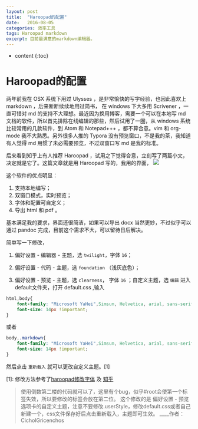 ```yaml
---
layout: post
title:  "Haroopad的配置"
date:   2016-08-05 
categories: 效率工具
tags: Haroopad markdown
excerpt: 目前最满意的markdown编辑器。
---
```


* content
{:toc}

# Haroopad的配置 

两年前我在 OSX 系统下用过 Ulysses ，是非常愉快的写字经验，也因此喜欢上 markdown ，后来断断续续地用过简书， 在 windows 下大多用 Scrivener ，一直可惜对 md 的支持不大理想。最近因为换用博客，需要一个可以在本地写 md 文档的软件，所以首先排除在线编辑的那些，然后试用了一圈，从 windows 系统比较常用的几款软件，到 Atom 和 Notepad+++ ，都不算合意。vim 和 org-mode 我不大熟悉。另外很多人推的 Typora 没有预览窗口，不是我的茶，我知道有人觉得 md 用惯了未必需要预览，不过双窗口写 md 是我的标准。

后来看到知乎上有人推荐 Haroopad ，试用之下觉得合意，立刻写了两篇小文，决定就是它了。这篇文章就是用 Haroopad 写的，我用的界面，
![](C:\Users\Lei\Pictures/haroopad.png)

这个软件的优点明显：

1. 支持本地编写；
2. 双窗口模式，实时预览；
3. 字体和配置可自定义；
4. 导出 html 和 pdf 。

基本满足我的要求，界面还很简洁，如果可以导出 docx 当然更妙，不过似乎可以通过 pandoc 完成，目前这个需求不大，可以留待日后解决。

简单写一下修改，

1. 偏好设置 - 编辑器 - 主题，选 `twilight`，字体 `16`；

2. 偏好设置 - 代码 - 主题，选 `foundation` （浅灰底色）；

3. 偏好设置 - 预览 - 主题，选 `clearness`， 字体 `16` ；自定义主题，选 `编辑` 进入default文件夹，打开 default.css ,输入

```css
html,body{
    font-family: "Microsoft YaHei",Simsun, Helvetica, arial, sans-serif !important;
    font-size: 14px !important;
}
```
或者

```css
body,.markdown{
    font-family: "Microsoft YaHei",Simsun, Helvetica, arial, sans-serif !important;
    font-size: 14px !important;
}
```

然后点击 `重新载入` 就可以更改自定义主题。[1]


[1]: 修改方法参考了[haroopad修改字体](https://github.com/rhiokim/haroopad/issues/342) 及 [知乎](https://www.zhihu.com/question/23850024/answer/25901925)
>使用倒数第二楼的代码就可以了，这里有个bug，似乎#root会使第一个标签失效，所以要修改的标签会放在第二位。
这个修改的是 偏好设置 - 预览 选项卡的自定义主题，注意不要修改.userStyle，修改default.css或者自己新建一个，css文件保存好后点击重新载入，主题即可生效。 ____作者：CicholGricenchos
